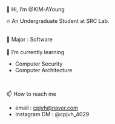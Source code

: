 👋 Hi, I’m @KiM-AYoung

🔥 An Undergraduate Student at SRC Lab.

<br>👀 Major : Software<br>
<br>
🌱 I’m currently learning
 - Computer Security
 - Computer Architecture
 </br> 

📫 How to reach me
 - email : cpjvh@naver.com
 - Instagram DM : @cpjvh_4029
